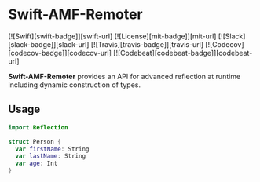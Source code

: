 # Swift-AMF-Remoter

[![Swift][swift-badge]][swift-url]
[![License][mit-badge]][mit-url]
[![Slack][slack-badge]][slack-url]
[![Travis][travis-badge]][travis-url]
[![Codecov][codecov-badge]][codecov-url]
[![Codebeat][codebeat-badge]][codebeat-url]

**Swift-AMF-Remoter** provides an API for advanced reflection at runtime including dynamic construction of types.

## Usage

```swift
import Reflection

struct Person {
  var firstName: String
  var lastName: String
  var age: Int
}
